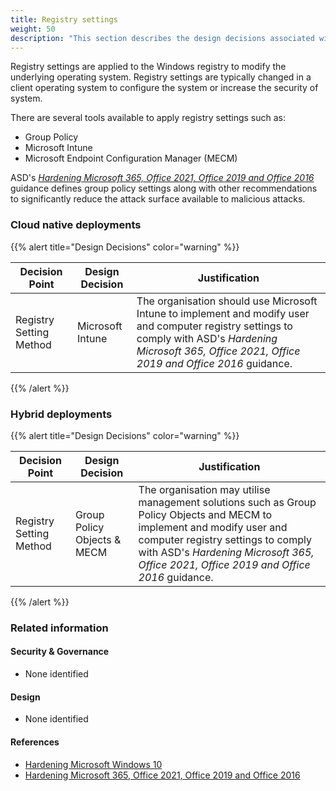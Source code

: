 ```yaml
---
title: Registry settings
weight: 50
description: "This section describes the design decisions associated with Device Configuration for system(s) built using ASD's Blueprint for Secure Cloud."
---
```


Registry settings are applied to the Windows registry to modify the underlying operating system. Registry settings are typically changed in a client operating system to configure the system or increase the security of system.

There are several tools available to apply registry settings such as:

* Group Policy
* Microsoft Intune
* Microsoft Endpoint Configuration Manager (MECM)

ASD's [*Hardening Microsoft 365, Office 2021, Office 2019 and Office 2016*](https://www.cyber.gov.au/resources-business-and-government/maintaining-devices-and-systems/system-hardening-and-administration/system-hardening/hardening-microsoft-365-office-2021-office-2019-and-office-2016) guidance defines group policy settings along with other recommendations to significantly reduce the attack surface available to malicious attacks.

### Cloud native deployments

{{% alert title="Design Decisions" color="warning" %}}

| Decision Point          | Design Decision  | Justification                                                                                                                                                                  |
| ----------------------- | ---------------- | -------------------------------------------------------------------------------------------------------------------------------------------------------------------------------|
| Registry Setting Method | Microsoft Intune | The organisation should use Microsoft Intune to implement and modify user and computer registry settings to comply with ASD's *Hardening Microsoft 365, Office 2021, Office 2019 and Office 2016* guidance. |

{{% /alert %}}

### Hybrid deployments

{{% alert title="Design Decisions" color="warning" %}}

| Decision Point          | Design Decision             | Justification                                                                                                                                                                                                             |
| ----------------------- | --------------------------- | ------------------------------------------------------------------------------------------------------------------------------------------------------------------------------------------------------------------------- |
| Registry Setting Method | Group Policy Objects & MECM | The organisation may utilise management solutions such as Group Policy Objects and MECM to implement and modify user and computer registry settings to comply with ASD's *Hardening Microsoft 365, Office 2021, Office 2019 and Office 2016* guidance. |

{{% /alert %}}

### Related information

#### Security & Governance

* None identified

#### Design

* None identified

#### References

* [Hardening Microsoft Windows 10](https://www.cyber.gov.au/acsc/view-all-content/publications/hardening-microsoft-windows-10-version-21h1-workstations)
* [Hardening Microsoft 365, Office 2021, Office 2019 and Office 2016](https://www.cyber.gov.au/acsc/view-all-content/publications/hardening-microsoft-365-office-2021-office-2019-and-office-2016)

